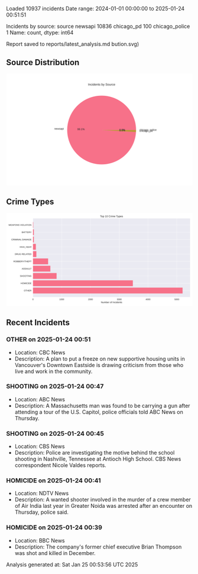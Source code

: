 
Loaded 10937 incidents
Date range: 2024-01-01 00:00:00 to 2025-01-24 00:51:51

Incidents by source:
source
newsapi           10836
chicago_pd          100
chicago_police        1
Name: count, dtype: int64

Report saved to reports/latest_analysis.md
bution.svg)

## Source Distribution
![Source Distribution](images/source_distribution.svg)

## Crime Types
![Crime Types](images/crime_types.svg)

## Recent Incidents

### OTHER on 2025-01-24 00:51
- Location: CBC News
- Description: A plan to put a freeze on new supportive housing units in Vancouver's Downtown Eastside is drawing criticism from those who live and work in the community.


### SHOOTING on 2025-01-24 00:47
- Location: ABC News
- Description: A Massachusetts man was found to be carrying a gun after attending a tour of the U.S. Capitol, police officials told ABC News on Thursday.


### SHOOTING on 2025-01-24 00:45
- Location: CBS News
- Description: Police are investigating the motive behind the school shooting in Nashville, Tennessee at Antioch High School. CBS News correspondent Nicole Valdes reports.


### HOMICIDE on 2025-01-24 00:41
- Location: NDTV News
- Description: A wanted shooter involved in the murder of a crew member of Air India last year in Greater Noida was arrested after an encounter on Thursday, police said.


### HOMICIDE on 2025-01-24 00:39
- Location: BBC News
- Description: The company's former chief executive Brian Thompson was shot and killed in December.

Analysis generated at: Sat Jan 25 00:53:56 UTC 2025
